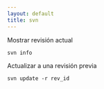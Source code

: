 ```yaml
---
layout: default
title: svn
---
```

Mostrar revisión actual

    svn info

Actualizar a una revisión previa

    svn update -r rev_id
